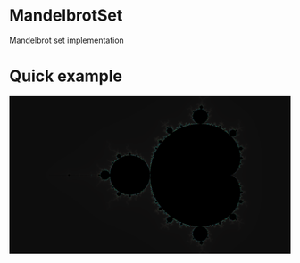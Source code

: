 # MandelbrotSet
Mandelbrot set implementation

# Quick example
![Alt text](image/img.png?raw=true "Example image")
